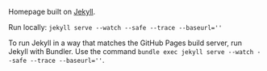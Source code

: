 Homepage built on [Jekyll][1].

Run locally: `jekyll serve --watch --safe --trace --baseurl=''`

To run Jekyll in a way that matches the GitHub Pages build server, run Jekyll
with Bundler. Use the command `bundle exec jekyll serve --watch --safe --trace --baseurl=''`.

[1]: http://jekyllrb.com/
